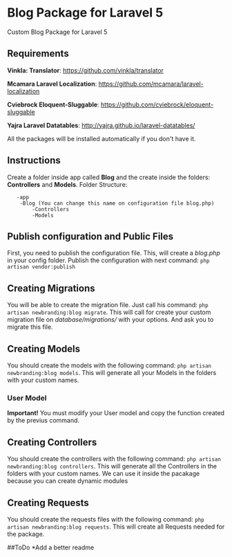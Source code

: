 # Blog Package for Laravel 5

Custom Blog Package for Laravel 5

## Requirements


   **Vinkla: Translator**: https://github.com/vinkla/translator
   
   **Mcamara Laravel Localization**: https://github.com/mcamara/laravel-localization
   
   **Cviebrock Eloquent-Sluggable**: https://github.com/cviebrock/eloquent-sluggable
   
   **Yajra Laravel Datatables**: http://yajra.github.io/laravel-datatables/


All the packages will be installed automatically if you don't have it.


## Instructions

Create a folder inside app called **Blog** and the create inside the folders: **Controllers** and **Models**.
Folder Structure:
```
   -app
    -Blog (You can change this name on configuration file blog.php)
        -Controllers
        -Models
```

## Publish configuration and Public Files

First, you need to publish the configuration file. This, will create a *blog.php* in your config folder. Publish the configuration with next command:
`php artisan vendor:publish`


## Creating Migrations

You will be able to create the migration file. Just call his command:
`php artisan newbranding:blog migrate`. This will call for create your custom migration file on *database/migrations/* with your options. And ask you to migrate this file.


## Creating Models

You should create the models with the following command:
`php artisan newbranding:blog models`. This will generate all your Models in the folders with your custom names.

### User Model

**Important!** You must modify your User model and copy the function created by the previus command.


## Creating Controllers

You should create the controllers with the following command:
`php artisan newbranding:blog controllers`. This will generate all the  Controllers in the folders with your custom names. We can use it inside the pacakage because you can create dynamic modules

## Creating Requests

You should create the requests files with the following command:
`php artisan newbranding:blog requests`. This will create all Requests needed for the package.


##ToDo
*Add a better readme

    
